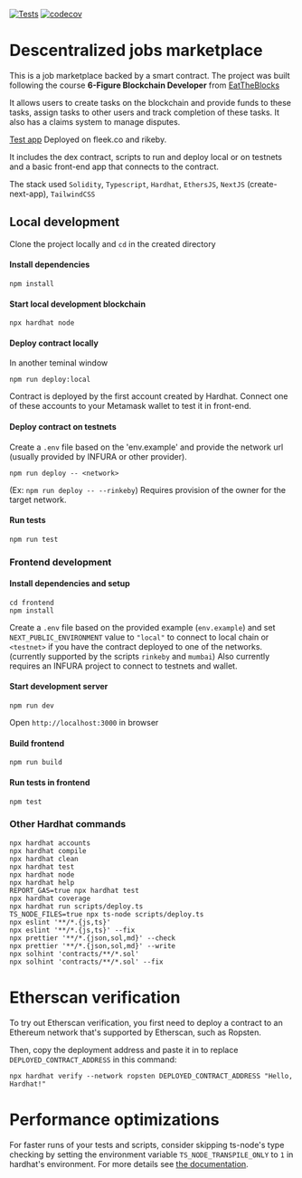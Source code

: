 [![Tests](https://github.com/bnenu/dask/actions/workflows/tests.yml/badge.svg)](https://github.com/bnenu/dask/actions/workflows/tests.yml)
[![codecov](https://codecov.io/gh/bnenu/dask/branch/main/graph/badge.svg?token=JNZH40U6FC)](https://codecov.io/gh/bnenu/dask)

# Descentralized jobs marketplace

This is a job marketplace backed by a smart contract.
The project was built following the course **6-Figure Blockchain Developer**
from [EatTheBlocks](https://eattheblocks.com)

It allows users to create tasks on the blockchain and provide funds to these
tasks, assign tasks to other users and track completion of these tasks. It also
has a claims system to manage disputes.

[Test app](https://royal-sound-7180.on.fleek.co/)
Deployed on fleek.co and rikeby.

It includes the dex contract, scripts to run and deploy local or on testnets and a basic front-end app that connects to the contract.

The stack used `Solidity`, `Typescript`, `Hardhat`, `EthersJS`, `NextJS` (create-next-app), `TailwindCSS`

## Local development

Clone the project locally and `cd` in the created directory


#### Install dependencies
```
npm install
```

#### Start local development blockchain
```
npx hardhat node

```

#### Deploy contract locally
In another teminal window
```
npm run deploy:local
```
Contract is deployed by the first account created by Hardhat. Connect one of these accounts to your Metamask wallet to test it in front-end.

<!-- Seed your contract with data locally for development -->
<!-- ``` -->
<!-- npm run seed -->
<!-- ``` -->

#### Deploy contract on testnets

Create a `.env` file based on the 'env.example' and provide the network url
(usually provided by INFURA or other provider).

```
npm run deploy -- <network>
```
(Ex: `npm run deploy -- --rinkeby`)
Requires provision of the owner for the target network.

#### Run tests
```
npm run test
```

### Frontend development

#### Install dependencies and setup
```
cd frontend
npm install
```

Create a `.env` file based on the provided example (`env.example`) and set `NEXT_PUBLIC_ENVIRONMENT` value to `"local"` to connect to local chain or `<testnet>` if you have the contract deployed to one of the networks. (currently supported by the scripts `rinkeby` and `mumbai`)
Also currently requires an INFURA project to connect to testnets and wallet.


#### Start development server
```
npm run dev
```
Open `http://localhost:3000` in browser


#### Build frontend
```
npm run build
```

#### Run tests in frontend
```
npm test
```

### Other Hardhat commands

```shell
npx hardhat accounts
npx hardhat compile
npx hardhat clean
npx hardhat test
npx hardhat node
npx hardhat help
REPORT_GAS=true npx hardhat test
npx hardhat coverage
npx hardhat run scripts/deploy.ts
TS_NODE_FILES=true npx ts-node scripts/deploy.ts
npx eslint '**/*.{js,ts}'
npx eslint '**/*.{js,ts}' --fix
npx prettier '**/*.{json,sol,md}' --check
npx prettier '**/*.{json,sol,md}' --write
npx solhint 'contracts/**/*.sol'
npx solhint 'contracts/**/*.sol' --fix
```

# Etherscan verification

To try out Etherscan verification, you first need to deploy a contract to an Ethereum network that's supported by Etherscan, such as Ropsten.

Then, copy the deployment address and paste it in to replace `DEPLOYED_CONTRACT_ADDRESS` in this command:

```shell
npx hardhat verify --network ropsten DEPLOYED_CONTRACT_ADDRESS "Hello, Hardhat!"
```

# Performance optimizations

For faster runs of your tests and scripts, consider skipping ts-node's type checking by setting the environment variable `TS_NODE_TRANSPILE_ONLY` to `1` in hardhat's environment. For more details see [the documentation](https://hardhat.org/guides/typescript.html#performance-optimizations).
